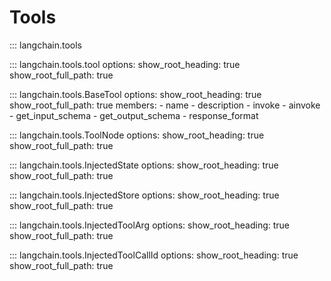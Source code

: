 # Tools

::: langchain.tools

::: langchain.tools.tool
    options:
        show_root_heading: true
        show_root_full_path: true

::: langchain.tools.BaseTool
    options:
        show_root_heading: true
        show_root_full_path: true
        members:
            - name
            - description
            - invoke
            - ainvoke
            - get_input_schema
            - get_output_schema
            - response_format


::: langchain.tools.ToolNode
    options:
        show_root_heading: true
        show_root_full_path: true

::: langchain.tools.InjectedState
    options:
      show_root_heading: true
      show_root_full_path: true

::: langchain.tools.InjectedStore
    options:
        show_root_heading: true
        show_root_full_path: true

::: langchain.tools.InjectedToolArg
    options:
        show_root_heading: true
        show_root_full_path: true

::: langchain.tools.InjectedToolCallId
    options:
        show_root_heading: true
        show_root_full_path: true
